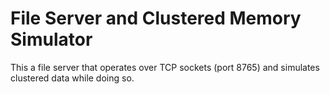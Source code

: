# File Server and Clustered Memory Simulator
This a file server that operates over TCP sockets (port 8765) and simulates clustered data while doing so.